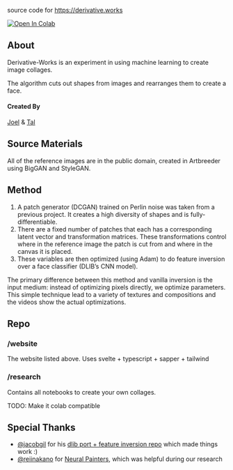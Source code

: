source code for https://derivative.works

[![Open In Colab](https://colab.research.google.com/assets/colab-badge.svg)](https://colab.research.google.com/github/tals/derivative-works/blob/main/research/make_collage.ipynb)


## About
Derivative-Works is an experiment in using machine learning to create image collages.

The algorithm cuts out shapes from images and rearranges them to create a face.

#### Created By
[Joel](https://www.joelsimon.net/) & [Tal](https://twitter.com/eiopa)


## Source Materials
All of the reference images are in the public domain, created in Artbreeder using BigGAN and StyleGAN.

## Method
1. A patch generator (DCGAN) trained on Perlin noise was taken from a previous project. It creates a high diversity of shapes and is fully-differentiable.
2. There are a fixed number of patches that each has a corresponding latent vector and transformation matrices. These transformations control where in the reference image the patch is cut from and where in the canvas it is placed.
3. These variables are then optimized (using Adam) to do feature inversion over a face classifier (DLIB’s CNN model).

The primary difference between this method and vanilla inversion is the input medium: instead of optimizing pixels directly, we optimize parameters. This simple technique lead to a variety of textures and compositions and the videos show the actual optimizations.

## Repo
### /website
The website listed above. Uses svelte + typescript + sapper + tailwind

### /research
Contains all notebooks to create your own collages.

TODO: Make it colab compatible


## Special Thanks
- [@jacobgil](https://github.com/jacobgil/) for his [dlib port + feature inversion repo](https://github.com/jacobgil/dlib_facedetector_pytorch) which made things work :)
- [@reiinakano](https://github.com/reiinakano) for [Neural Painters](https://github.com/reiinakano/neural-painters), which was helpful during our research
